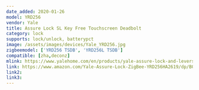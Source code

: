 ```yaml
---
date_added: 2020-01-26
model: YRD256
vendor: Yale
title: Assure Lock SL Key Free Touchscreen Deadbolt
category: lock
supports: lock/unlock, batterypct
image: /assets/images/devices/Yale_YRD256.jpg
zigbeemodel: ['YRD256 TSDB', 'YRD256L TSDB']
compatible: [zha,deconz]
mlink: https://www.yalehome.com/en/products/yale-assure-lock-and-levers/assure-lock/yrl-assurelock-sl/
link: https://www.amazon.com/Yale-Assure-Lock-ZigBee-YRD256HA2619/dp/B076Y9D49P/
link2: 
link3: 
---
```

